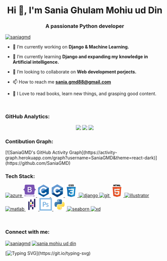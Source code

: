 <h1 align="center">Hi 👋, I'm Sania Ghulam Mohiu ud Din</h1>
<h3 align="center">A passionate Python developer</h3>

<p align="left"> <a href="https://twitter.com/saniagmd" target="blank"><img src="https://img.shields.io/twitter/follow/saniagmd?logo=twitter&style=for-the-badge" alt="saniagmd" /></a> </p>

- 🔭 I’m currently working on **Django & Machine Learning.**

- 🌱 I’m currently learning **Django and expanding my knowledge in Artificial intelligence.**

- 👯 I’m looking to collaborate on **Web development porjects.**

- 📫 How to reach me **sania.gmd88@gmail.com**

- 📢 I Love to read books, learn new things, and grasping good content.
<br>
<h3 align="left">GitHub Analytics:</h3>
<p align="center">
<img height="180em" src="https://github-readme-stats.vercel.app/api?username=SaniaGMD&show_icons=true&theme=algolia&include_all_commits=true&count_private=true"/>
<img height="180em" src="https://github-readme-stats-eight-theta.vercel.app/api/top-langs/?username=SaniaGMD&layout=compact&langs_count=8&theme=algolia" />
<img width="90%" src="https://github-readme-streak-stats.herokuapp.com/?user=SaniaGMD&show_icons=true&locale=en&layout=demo&theme=merko&hide_border=true" />
<h3 align="left">Contibution Graph:</h3>
[![SaniaGMD's GitHub Activity Graph](https://activity-graph.herokuapp.com/graph?username=SaniaGMD&theme=react-dark)](https://github.com/SaniaGMD)
<h3 align="left">Tech Stack:</h3>


<p align="left"> <a href="https://azure.microsoft.com/en-in/" target="_blank" rel="noreferrer"> <img src="https://www.vectorlogo.zone/logos/microsoft_azure/microsoft_azure-icon.svg" alt="azure" width="40" height="40"/> </a> <a href="https://getbootstrap.com" target="_blank" rel="noreferrer"> <img src="https://raw.githubusercontent.com/devicons/devicon/master/icons/bootstrap/bootstrap-plain-wordmark.svg" alt="bootstrap" width="40" height="40"/> </a> <a href="https://www.cprogramming.com/" target="_blank" rel="noreferrer"> <img src="https://raw.githubusercontent.com/devicons/devicon/master/icons/c/c-original.svg" alt="c" width="40" height="40"/> </a> <a href="https://www.w3schools.com/cpp/" target="_blank" rel="noreferrer"> <img src="https://raw.githubusercontent.com/devicons/devicon/master/icons/cplusplus/cplusplus-original.svg" alt="cplusplus" width="40" height="40"/> </a> <a href="https://www.w3schools.com/css/" target="_blank" rel="noreferrer"> <img src="https://raw.githubusercontent.com/devicons/devicon/master/icons/css3/css3-original-wordmark.svg" alt="css3" width="40" height="40"/> </a> <a href="https://www.djangoproject.com/" target="_blank" rel="noreferrer"> <img src="https://cdn.worldvectorlogo.com/logos/django.svg" alt="django" width="40" height="40"/> </a> <a href="https://git-scm.com/" target="_blank" rel="noreferrer"> <img src="https://www.vectorlogo.zone/logos/git-scm/git-scm-icon.svg" alt="git" width="40" height="40"/> </a> <a href="https://www.w3.org/html/" target="_blank" rel="noreferrer"> <img src="https://raw.githubusercontent.com/devicons/devicon/master/icons/html5/html5-original-wordmark.svg" alt="html5" width="40" height="40"/> </a> <a href="https://www.adobe.com/in/products/illustrator.html" target="_blank" rel="noreferrer"> <img src="https://www.vectorlogo.zone/logos/adobe_illustrator/adobe_illustrator-icon.svg" alt="illustrator" width="40" height="40"/> </a> <a href="https://www.mathworks.com/" target="_blank" rel="noreferrer"> <img src="https://upload.wikimedia.org/wikipedia/commons/2/21/Matlab_Logo.png" alt="matlab" width="40" height="40"/> </a> <a href="https://pandas.pydata.org/" target="_blank" rel="noreferrer"> <img src="https://raw.githubusercontent.com/devicons/devicon/2ae2a900d2f041da66e950e4d48052658d850630/icons/pandas/pandas-original.svg" alt="pandas" width="40" height="40"/> </a> <a href="https://www.photoshop.com/en" target="_blank" rel="noreferrer"> <img src="https://raw.githubusercontent.com/devicons/devicon/master/icons/photoshop/photoshop-line.svg" alt="photoshop" width="40" height="40"/> </a> <a href="https://www.python.org" target="_blank" rel="noreferrer"> <img src="https://raw.githubusercontent.com/devicons/devicon/master/icons/python/python-original.svg" alt="python" width="40" height="40"/> </a> <a href="https://seaborn.pydata.org/" target="_blank" rel="noreferrer"> <img src="https://seaborn.pydata.org/_images/logo-mark-lightbg.svg" alt="seaborn" width="40" height="40"/> </a> <a href="https://www.adobe.com/products/xd.html" target="_blank" rel="noreferrer"> <img src="https://cdn.worldvectorlogo.com/logos/adobe-xd.svg" alt="xd" width="40" height="40"/> </a> </p>
<br>
<h3 align="left">Connect with me:</h3>
<p align="left">
<a href="https://twitter.com/saniagmd" target="blank"><img align="center" src="https://raw.githubusercontent.com/rahuldkjain/github-profile-readme-generator/master/src/images/icons/Social/twitter.svg" alt="saniagmd" height="30" width="40" /></a>
<a href="https://linkedin.com/in/sania mohiu ud din" target="blank"><img align="center" src="https://raw.githubusercontent.com/rahuldkjain/github-profile-readme-generator/master/src/images/icons/Social/linked-in-alt.svg" alt="sania mohiu ud din" height="30" width="40" /></a>
</p>

 [![Typing SVG](https://readme-typing-svg.herokuapp.com?font=firacode&color=%23ADD8E6&size=26&duration=2500&center=true&vCenter=true&lines=Pleasure+to+have+you+here!;Let's+Connect!+;)](https://git.io/typing-svg)

